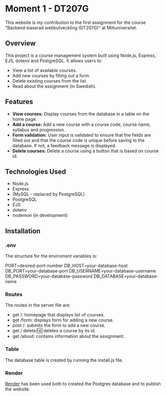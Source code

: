# Moment 1 - DT207G

This website is my contribution to the first assignment for the course "Backend-baserad webbutveckling (DT207G)" at Mittuniversitet. 

## Overview
This project is a course management system built using Node.js, Express, EJS, dotenv and PostgreSQL. It allows users to: 

* View a list of available courses.
* Add new courses by filling out a form.
* Delete existing courses from the list.
* Read about the assignment (in Swedish). 

## Features 
* **View courses:** Display courses from the database in a table on the home page. 
* **Add a course:** Add a new course with a course code, course name, syllabus and progression.
* **Form validation:** User input is validated to ensure that the fields are filled out 
and that the course code is unique before saving to the database. If not, a feedback message is displayed.
* **Delete courses:** Delete a course using a button that is based on course id. 

## Technologies Used
* Node.js
* Express
* (MySQL - replaced by PostgreSQL)
* PostgreSQL
* EJS
* dotenv
* nodemon (in development)

## Installation

### .env
The structure for the enviroment variables is:

PORT=desired-port-number
DB_HOST=your-database-host
DB_PORT=your-database-port
DB_USERNAME=your-database-username
DB_PASSWORD=your-database-password
DB_DATABASE=your-database-name

### Routes
The routes in the server file are: 

* get /: homepage that displays list of courses. 
* get /form: displays form for adding a new course. 
* post /: submits the form to add a new course.
* get / delete/:id: deletes a course by its id. 
* get /about: contains information about the assignment.

### Table
The database table is created by running the install.js file.

### Render
[Render](https://render.com) has been used both to created the Postgres database and to publish the website. 
